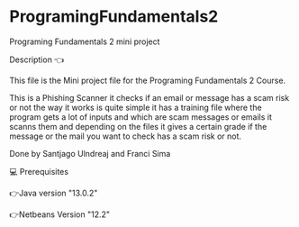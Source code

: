 # ProgramingFundamentals2
Programing Fundamentals 2 mini project


Description 👈

This file is the Mini project file for the Programing Fundamentals 2 Course.

This is a Phishing Scanner it checks if an email or message has a scam risk or not
the way it works is quite simple it has a training file where the program gets a lot
of inputs and which are scam messages or emails it scanns them and depending on the
files it gives a certain grade if the message or the mail you want to check has a 
scam risk or not.

Done by Santjago Ulndreaj and Franci Sima


💻 Prerequisites

👉Java version "13.0.2"

👉Netbeans Version "12.2"


